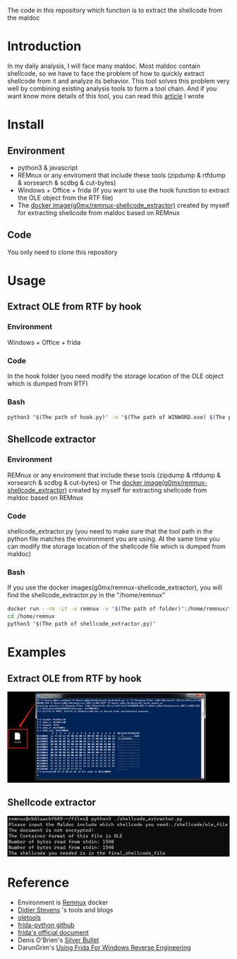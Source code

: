 The code in this repository which function is to extract the shellcode from the maldoc  
# Introduction  
In my daily analysis, I will face many maldoc. Most maldoc contain shellcode, so we have to face the problem of how to quickly extract shellcode from it and analyze its behavior. This tool solves this problem very well by combining existing analysis tools to form a tool chain. And if you want know more details of this tool, you can read this [article](https://bbs.pediy.com/thread-275559.htm) I wrote
# Install  
## Environment  
* python3 & javascript  
* REMnux or any enviroment that include these tools (zipdump & rtfdump & xorsearch & scdbg & cut-bytes)   
* Windows + Office + frida (If you want to use the hook function to extract the OLE object from the RTF file)  
* The [docker image(g0mx/remnux-shellcode_extractor)](https://hub.docker.com/repository/registry-1.docker.io/g0mx/remnux-shellcode_extractor) created by myself for extracting shellcode from maldoc based on REMnux  
## Code  
You only need to clone this repository  
# Usage 
## Extract OLE from RTF by hook  
### Environment
Windows + Office + frida  
### Code
In the hook folder (you need modify the storage location of the OLE object which is dumped from RTF)
### Bash 
```bash
python3 "$(The path of hook.py)" -n "$(The path of WINWORD.exe) $(The path of RTF file)" "$(The path of hook_OLE.mjs)"
```
## Shellcode extractor  
### Environment
REMnux or any enviroment that include these tools (zipdump & rtfdump & xorsearch & scdbg & cut-bytes) or The [docker image(g0mx/remnux-shellcode_extractor)](https://hub.docker.com/repository/registry-1.docker.io/g0mx/remnux-shellcode_extractor) created by myself for extracting shellcode from maldoc based on REMnux
### Code  
shellcode_extractor.py (you need to make sure that the tool path in the python file matches the environment you are using. At the same time you can modify the storage location of the shellcode file which is dumped from maldoc) 
### Bash  
If you use the docker images(g0mx/remnux-shellcode_extractor), you will find the shellcode_extractor.py in the "/home/remnux"  
```bash
docker run --rm -it -u remnux -v "$(The path of folder)":/home/remnux/files remnux/remnux-shellcode_extractor /bin/bash  
cd /home/remnux  
python3 "$(The path of shellcode_extractor.py)"
```  
# Examples  
## Extract OLE from RTF by hook
![2022-12-15-22-23-40](https://raw.githubusercontent.com/g0mxxm/Picture/main/images/2022-12-15-22-23-40.png)  
## Shellcode extractor  
![2022-12-15-22-32-06](https://raw.githubusercontent.com/g0mxxm/Picture/main/images/2022-12-15-22-32-06.png)  

# Reference 
* Environment is [Remnux](https://remnux.org/) docker 
* [Didier Stevens](https://isc.sans.edu/handler_list.html#didier-stevens) 's tools and blogs   
* [oletools](https://github.com/decalage2/oletools)  
* [frida-python github](https://github.com/frida/frida-python)
* [frida's official document](https://frida.re/docs/home/)  
* Denis O'Brien's [Silver Bullet](http://malwageddon.blogspot.com/2018/11/deobfuscation-tips-rtf-files.html)
* DarunGrim's [Using Frida For Windows Reverse Engineering](https://darungrim.com/research/2020-06-17-using-frida-for-windows-reverse-engineering.html)